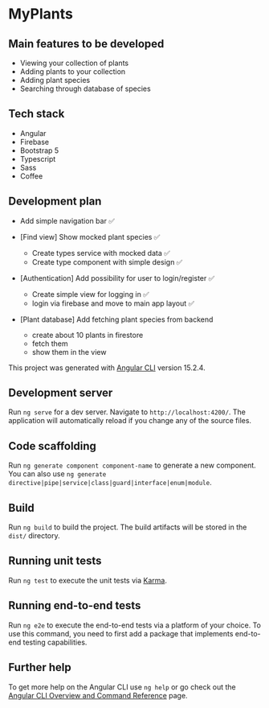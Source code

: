 # MyPlants

## Main features to be developed

- Viewing your collection of plants
- Adding plants to your collection
- Adding plant species
- Searching through database of species

## Tech stack

- Angular
- Firebase
- Bootstrap 5
- Typescript
- Sass
- Coffee

## Development plan

- Add simple navigation bar ✅

- [Find view] Show mocked plant species ✅
    - Create types service with mocked data ✅
    - Create type component with simple design ✅
- [Authentication] Add possibility for user to login/register ✅
    - Create simple view for logging in ✅
    - login via firebase and move to main app layout ✅
- [Plant database] Add fetching plant species from backend
    - create about 10 plants in firestore
    - fetch them
    - show them in the view

This project was generated with [Angular CLI](https://github.com/angular/angular-cli) version 15.2.4.

## Development server

Run `ng serve` for a dev server. Navigate to `http://localhost:4200/`. The application will automatically reload if you
change any of the source files.

## Code scaffolding

Run `ng generate component component-name` to generate a new component. You can also
use `ng generate directive|pipe|service|class|guard|interface|enum|module`.

## Build

Run `ng build` to build the project. The build artifacts will be stored in the `dist/` directory.

## Running unit tests

Run `ng test` to execute the unit tests via [Karma](https://karma-runner.github.io).

## Running end-to-end tests

Run `ng e2e` to execute the end-to-end tests via a platform of your choice. To use this command, you need to first add a
package that implements end-to-end testing capabilities.

## Further help

To get more help on the Angular CLI use `ng help` or go check out
the [Angular CLI Overview and Command Reference](https://angular.io/cli) page.
